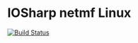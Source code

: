 IOSharp netmf Linux
===================

[![Build Status](https://travis-ci.org/GerardSoleCa/IOSharp-netmf-Linux.png)](https://travis-ci.org/GerardSoleCa/IOSharp-netmf-Linux)
